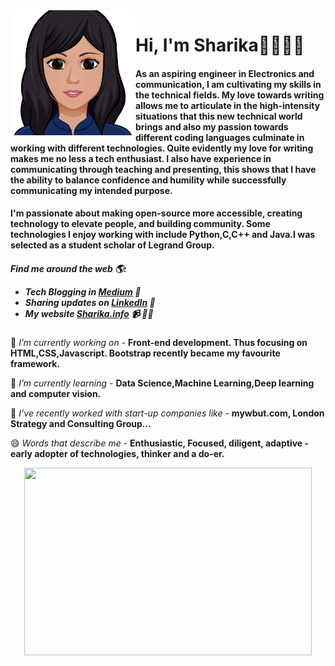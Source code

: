 <img src="https://github.com/sharika-anjum/sharika-anjum/blob/master/github%20header.png" alt="Face" width="200" height="200" style="float:left"> 

 <H1> Hi, I'm Sharika👋👩🏾‍💻  </H1>

<H4>As an aspiring engineer in Electronics and communication, I am cultivating my skills in the technical fields. My love towards writing allows me to articulate in the high-intensity situations that this new technical world brings and also my passion towards different coding languages culminate in working with different technologies. Quite evidently my love for writing makes me no less a tech enthusiast. I also have experience in communicating through teaching and presenting, this shows that I have the ability to balance confidence and humility while successfully communicating my intended purpose.</H4>

<H4>I'm passionate about making open-source more accessible, creating technology to elevate people, and building community. Some technologies I enjoy working with include Python,C,C++ and Java.I was selected as a student scholar of Legrand Group. </H4>


<H5> Find me around the web 🌎:

- Tech Blogging in <a href="https://medium.com/@sharikaanjumm">Medium</a> 🏓
- Sharing updates on <a href="https://www.linkedin.com/in/sharika-anjum-mondal-8b80a3188/">LinkedIn</a> 💼 
- My website <a href="https://sites.google.com/view/e-portfolio-sharika">Sharika.info</a> 📹 ✍🏾</H5>


🔭 *I’m currently working on* - **Front-end development. Thus focusing on HTML,CSS,Javascript. Bootstrap recently became my favourite framework.**

🌱 *I’m currently learning* - **Data Science,Machine Learning,Deep learning and computer vision.**

👯 *I’ve recently worked with start-up companies like* - **mywbut.com, London Strategy and Consulting Group...**

😄 *Words that describe me* - **Enthusiastic, Focused, diligent, adaptive - early adopter of technologies, thinker and a do-er.**





<p align="center">
  <img width="460" height="300" src="https://cdn.dribbble.com/users/1049434/screenshots/3646085/say_hello.gif">
</p>



                                                                 
